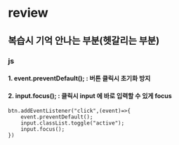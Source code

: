 # review

## 복습시 기억 안나는 부분(헷갈리는 부분)

### js

#### 1. event.preventDefault(); : 버튼 클릭시 초기화 방지

#### 2. input.focus(); : 클릭시 input 에 바로 입력할 수 있게 focus

    btn.addEventListener("click",(event)=>{
        event.preventDefault();
        input.classList.toggle("active");
        input.focus();
    })
